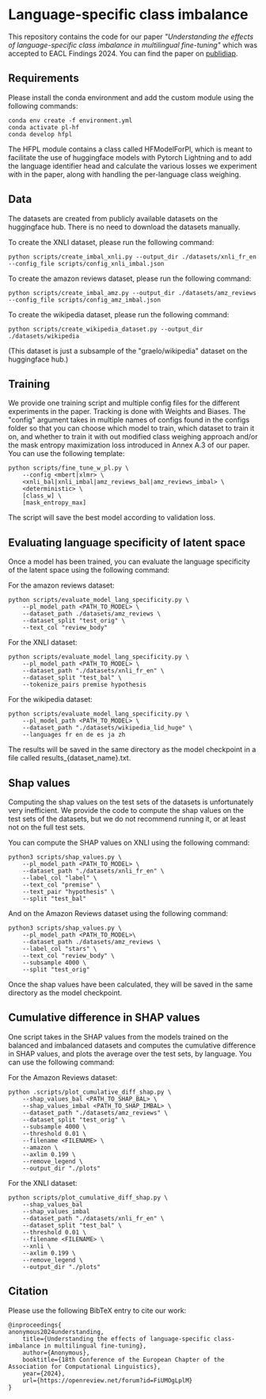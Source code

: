 <!--
SPDX-FileCopyrightText: Copyright © 2024 Idiap Research Institute <contact@idiap.ch>
SPDX-FileContributor: Vincent Jung <vincent.jung@idiap.ch>

SPDX-License-Identifier: GPL-3.0-only
-->

# Language-specific class imbalance

This repository contains the code for our paper *"Understanding the effects of language-specific class imbalance in multilingual fine-tuning"* which was accepted to EACL Findings 2024. You can find the paper on [publidiap](https://publidiap.idiap.ch/attachments/papers/2024/Jung_EACLFINDINGS2024_2024.pdf).

## Requirements

Please install the conda environment and add the custom module using the following commands:

```
conda env create -f environment.yml
conda activate pl-hf
conda develop hfpl
```

The HFPL module contains a class called HFModelForPl, which is meant to facilitate the use of huggingface models with Pytorch Lightning and to add the language identifier head and calculate the various losses we experiment with in the paper, along with handling the per-language class weighing. 

## Data

The datasets are created from publicly available datasets on the huggingface hub. There is no need to download the datasets manually.

To create the XNLI dataset, please run the following command:

```
python scripts/create_imbal_xnli.py --output_dir ./datasets/xnli_fr_en --config_file scripts/config_xnli_imbal.json
```

To create the amazon reviews dataset, please run the following command:

```
python scripts/create_imbal_amz.py --output_dir ./datasets/amz_reviews --config_file scripts/config_amz_imbal.json
```

To create the wikipedia dataset, please run the following command:

```
python scripts/create_wikipedia_dataset.py --output_dir ./datasets/wikipedia
```
(This dataset is just a subsample of the "graelo/wikipedia" dataset on the huggingface hub.)

## Training

We provide one training script and multiple config files for the different experiments in the paper. Tracking is done with Weights and Biases. The "config" argument takes in multiple names of configs found in the configs folder so that you can choose which model to train, which dataset to train it on, and whether to train it with out modified class weighing approach and/or the mask entropy maximization loss introduced in Annex A.3 of our paper. You can use the following template:

```
python scripts/fine_tune_w_pl.py \
    --config <mbert|xlmr> \
    <xnli_bal|xnli_imbal|amz_reviews_bal|amz_reviews_imbal> \
    <deterministic> \
    [class_w] \
    [mask_entropy_max]
```

The script will save the best model according to validation loss. 


## Evaluating language specificity of latent space

Once a model has been trained, you can evaluate the language specificity of the latent space using the following command:

For the amazon reviews dataset:
```
python scripts/evaluate_model_lang_specificity.py \
    --pl_model_path <PATH_TO_MODEL> \
    --dataset_path ./datasets/amz_reviews \
    --dataset_split "test_orig" \
    --text_col "review_body"
```

For the XNLI dataset:
```
python scripts/evaluate_model_lang_specificity.py \
    --pl_model_path <PATH_TO_MODEL> \
    --dataset_path "./datasets/xnli_fr_en" \
    --dataset_split "test_bal" \
    --tokenize_pairs premise hypothesis
```


For the wikipedia dataset:
```
python scripts/evaluate_model_lang_specificity.py \
    --pl_model_path <PATH_TO_MODEL> \
    --dataset_path "./datasets/wikipedia_lid_huge" \
    --languages fr en de es ja zh
```

The results will be saved in the same directory as the model checkpoint in a file called results_{dataset_name}.txt.

## Shap values

Computing the shap values on the test sets of the datasets is unfortunately very inefficient. We provide the code to compute the shap values on the test sets of the datasets, but we do not recommend running it, or at least not on the full test sets.

You can compute the SHAP values on XNLI using the following command:

```
python3 scripts/shap_values.py \
    --pl_model_path <PATH_TO_MODEL> \
    --dataset_path "./datasets/xnli_fr_en" \
    --label_col "label" \
    --text_col "premise" \
    --text_pair "hypothesis" \
    --split "test_bal"
```

And on the Amazon Reviews dataset using the following command:

```
python3 scripts/shap_values.py \
    --pl_model_path <PATH_TO_MODEL>\
    --dataset_path ./datasets/amz_reviews \
    --label_col "stars" \
    --text_col "review_body" \
    --subsample 4000 \
    --split "test_orig" 
```

Once the shap values have been calculated, they will be saved in the same directory as the model checkpoint.

## Cumulative difference in SHAP values

One script takes in the SHAP values from the models trained on the balanced and imbalanced datasets and computes the cumulative difference in SHAP values, and plots the average over the test sets, by language. You can use the following command:

For the Amazon Reviews dataset:
```
python .scripts/plot_cumulative_diff_shap.py \
    --shap_values_bal <PATH_TO_SHAP_BAL> \
    --shap_values_imbal <PATH_TO_SHAP_IMBAL> \
    --dataset_path "./datasets/amz_reviews" \
    --dataset_split "test_orig" \
    --subsample 4000 \
    --threshold 0.01 \
    --filename <FILENAME> \
    --amazon \
    --axlim 0.199 \
    --remove_legend \
    --output_dir "./plots"
```

For the XNLI dataset:
```
python scripts/plot_cumulative_diff_shap.py \
    --shap_values_bal 
    --shap_values_imbal 
    --dataset_path "./datasets/xnli_fr_en" \
    --dataset_split "test_bal" \
    --threshold 0.01 \
    --filename <FILENAME> \
    --xnli \
    --axlim 0.199 \
    --remove_legend \
    --output_dir "./plots"
```

## Citation

Please use the following BibTeX entry to cite our work:
```
@inproceedings{
anonymous2024understanding,
    title={Understanding the effects of language-specific class-imbalance in multilingual fine-tuning},
    author={Anonymous},
    booktitle={18th Conference of the European Chapter of the Association for Computational Linguistics},
    year={2024},
    url={https://openreview.net/forum?id=FiUMOgLplM}
}
```